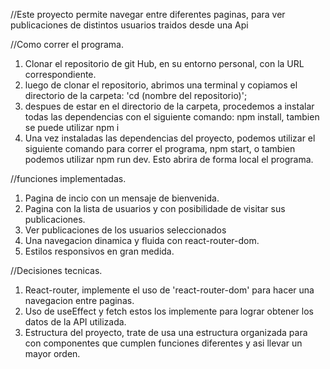 //Este proyecto permite navegar entre diferentes paginas, para ver publicaciones de distintos usuarios traidos desde una Api

//Como correr el programa.

1. Clonar el repositorio de git Hub, en su entorno personal, con la URL correspondiente.
2. luego de clonar el repositorio, abrimos una terminal y copiamos el directorio de la carpeta: 'cd (nombre del repositorio)';
3. despues de estar en el directorio de la carpeta, procedemos a instalar todas las dependencias con el siguiente comando: npm install, tambien se puede utilizar npm i
4. Una vez instaladas las dependencias del proyecto, podemos utilizar el siguiente comando para correr el programa, npm start, o tambien podemos utilizar npm run dev. Esto abrira de forma local el programa.

//funciones implementadas.

1. Pagina de incio con un mensaje de bienvenida.
2. Pagina con la lista de usuarios y con posibilidade de visitar sus publicaciones.
3. Ver publicaciones de los usuarios seleccionados
4. Una navegacion dinamica y fluida con react-router-dom.
5. Estilos responsivos en gran medida.

//Decisiones tecnicas.

1. React-router, implemente el uso de 'react-router-dom' para hacer una navegacion entre paginas.
2. Uso de useEffect y fetch estos los implemente para lograr obtener los datos de la API utilizada.
3. Estructura del proyecto, trate de usa una estructura organizada para con componentes que cumplen funciones diferentes y asi llevar un mayor orden.
